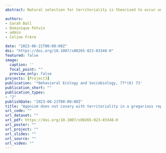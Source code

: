 ```yaml
---
abstract: Natural selection for territoriality is theorised to occur under conditions favouring intra-sexual phenotypic variation in physiology, morphology, and behaviour. In this context, certain suites of behavioural traits associated with territoriality are expected to consistently covary among individuals (sometimes referred to as ‘behavioural syndromes’) within sexes. Agonism (conflict-associated behaviours that may or may not be associated with physical aggression) and movement—for example, ranging, or relocation within or across seasons—are two behavioural components that are associated with territoriality and may be expected to covary in this context. Territorial males are expected to employ agonistic behaviours to actively establish and defend areas and resources and show more stability in their location across the landscape. However, the interaction between agonism and movement especially for wild reptiles has rarely been tested. We investigated whether agonistic and movement behaviours correlate at the individual level both within one year and across multiple years, in a wild population of Australian eastern water dragons, Intellagama lesueurii. Although both types of behaviours exhibited among-individual repeatability over year and multi-year scales, we found no evidence of an agonistic-movement behavioural syndrome. These findings indicate that agonistic and movement behaviours are likely independent traits, and thus, territoriality may not drive shared selective pressures for both. It is possible that other social behaviours and strategies are in place to maintain social structure in this wild population.

authors:
- Sarah Ball
- Dominique Potvin
- admin
- Celine Frère

date: "2023-06-21T00:00:00Z"
doi: "https://doi.org/10.1007/s00265-023-03348-0"
featured: false
image:
  caption: ''
  focal_point: ""
  preview_only: false
projects: [Project3]
publication: '*Behavioral Ecology and Sociobiology, 77*(6) 73'
publication_short: ""
publication_types:
- "2"
publishDate: "2023-06-21T00:00:00Z"
title: "Agonism does not covary with territoriality in a gregarious reptile"
url_code: ""
url_dataset: ""
url_pdf: https://doi.org/10.1007/s00265-023-03348-0
url_poster: ""
url_project: ""
url_slides: ""
url_source: ""
url_video: ""
---
```


